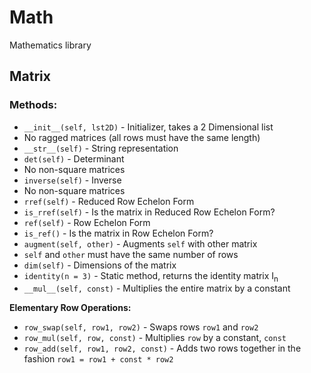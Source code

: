 # Math
Mathematics library
## Matrix
### Methods:
+ `__init__(self, lst2D)` - Initializer, takes a 2 Dimensional list
 + No ragged matrices (all rows must have the same length)
+ `__str__(self)` - String representation
+ `det(self)` - Determinant
 + No non-square matrices
+ `inverse(self)` - Inverse
 + No non-square matrices
+ `rref(self)` - Reduced Row Echelon Form
+ `is_rref(self)` - Is the matrix in Reduced Row Echelon Form?
+ `ref(self)` - Row Echelon Form
+ `is_ref()` - Is the matrix in Row Echelon Form?
+ `augment(self, other)` - Augments `self` with other matrix
 + `self` and `other` must have the same number of rows
+ `dim(self)` - Dimensions of the matrix
+ `identity(n = 3)` - Static method, returns the identity matrix I<sub>n</sub>
+ `__mul__(self, const)` - Multiplies the entire matrix by a constant

__Elementary Row Operations:__
+ `row_swap(self, row1, row2)` - Swaps rows `row1` and `row2`
+ `row_mul(self, row, const)` - Multiplies `row` by a constant, `const`
+ `row_add(self, row1, row2, const)` - Adds two rows together in the fashion `row1 = row1 + const * row2`
